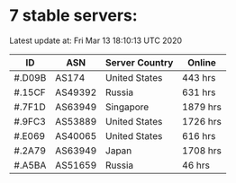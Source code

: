 # 7 stable servers:

Latest update at: Fri Mar 13 18:10:13 UTC 2020

| ID | ASN | Server Country | Online |
| -- | --- | -------------- | ------ |
| #.D09B | AS174 | United States | 443 hrs |
| #.15CF | AS49392 | Russia | 631 hrs |
| #.7F1D | AS63949 | Singapore | 1879 hrs |
| #.9FC3 | AS53889 | United States | 1726 hrs |
| #.E069 | AS40065 | United States | 616 hrs |
| #.2A79 | AS63949 | Japan | 1708 hrs |
| #.A5BA | AS51659 | Russia | 46 hrs |

